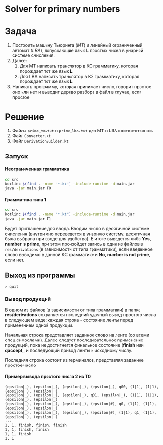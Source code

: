 # Solver for primary numbers


# Задача
1. Построить машину Тьюринга (*МТ*) и линейный ограниченный автомат (*LBA*), допускающие язык **L** простых чисел в унарной системе счисления.
2. Далее:
    1. Для МТ написать транслятор в КС грамматику, которая порождает тот же язык **L**.
    2. Для LBA написать транслятор в КЗ грамматику, которая порождает тот же язык **L**.
3. Написать программу, которая принимает число, говорит простое оно или нет и выводит дерево разбора в файл в случае, если простое

# Решение
1. Файлы `prime_tm.txt` и `prime_lba.txt` для МТ и LBA соответственно.
2. Файл `Converter.kt`
3. Файл `DerivationBuilder.kt`

## Запуск
#### Неограниченная грамматика
```bash
cd src
kotlinc $(find . -name "*.kt") -include-runtime -d main.jar
java -jar main.jar T0
```

#### Грамматика типа 1
```bash
cd src
kotlinc $(find . -name "*.kt") -include-runtime -d main.jar
java -jar main.jar T1
```


Будет приглашение для ввода. Вводим число в десятичной системе счисления (внутри оно переведется в унарную систему, десятичная была выбрана при вводе для удобства). 
В итоге выведется либо **Yes, number is prime**, при этом произойдет запись в один из файлов в `res/derivations` (в зависимости от типа грамматики), если введенное слово выводимо в данной КС грамматике и **No, number is not prime**, если нет.

## Выход из программы
```bash
> quit
```

### Вывод продукций
В одном из файлов (в зависимости от типа грамматики) в папке **res/derivations** сохраняется последний удачный вывод простого числа в следующем виде:
каждая строка - состояние ленты перед применением одной продукции.

Начальная строка представляет заданное слово на ленте (со всеми спец символами). Далее следует последовательное применение продукций, пока не достигнется финальное состояние (**finish** или **qaccept**), и последующий привод ленты к исходному числу.

Последняя строка состоит из терминалов, представляя заданное простое число

#### Пример вывода простого числа 2 из Т0
```
(epsilon|_), (epsilon|_), (epsilon|_), (epsilon|_), q00, (1|1), (1|1), (epsilon|_), (epsilon|_)
(epsilon|_), (epsilon|_), (epsilon|_), q01, (epsilon|_), (1|1), (1|1), (epsilon|_), (epsilon|_)
(epsilon|_), (epsilon|_), (epsilon|_), (epsilon|#), q0, (1|1), (1|1), (epsilon|_), (epsilon|_)
(epsilon|_), (epsilon|_), (epsilon|_), (epsilon|#), (1|1), q1, (1|1), (epsilon|_), (epsilon|_)
...
1, 1, finish, finish, finish
1, 1, finish, finish
1, 1, finish
1, 1
```

